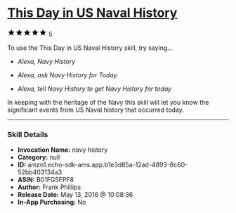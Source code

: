 # [This Day in US Naval History](http://alexa.amazon.com/#skills/amzn1.echo-sdk-ams.app.b1e3d85a-12ad-4893-8c60-52bb403134a3)
![5 stars](../../images/ic_star_black_18dp_1x.png)![5 stars](../../images/ic_star_black_18dp_1x.png)![5 stars](../../images/ic_star_black_18dp_1x.png)![5 stars](../../images/ic_star_black_18dp_1x.png)![5 stars](../../images/ic_star_black_18dp_1x.png) 5

To use the This Day in US Naval History skill, try saying...

* *Alexa, Navy History*

* *Alexa, ask Navy History for Today.*

* *Alexa, tell Navy History to get Navy History for today*

In keeping with the heritage of the Navy this skill will let you know the significant events from US Naval history that occurred today.

***

### Skill Details

* **Invocation Name:** navy history
* **Category:** null
* **ID:** amzn1.echo-sdk-ams.app.b1e3d85a-12ad-4893-8c60-52bb403134a3
* **ASIN:** B01FG5FPF8
* **Author:** Frank Phillips
* **Release Date:** May 13, 2016 @ 10:08:36
* **In-App Purchasing:** No

